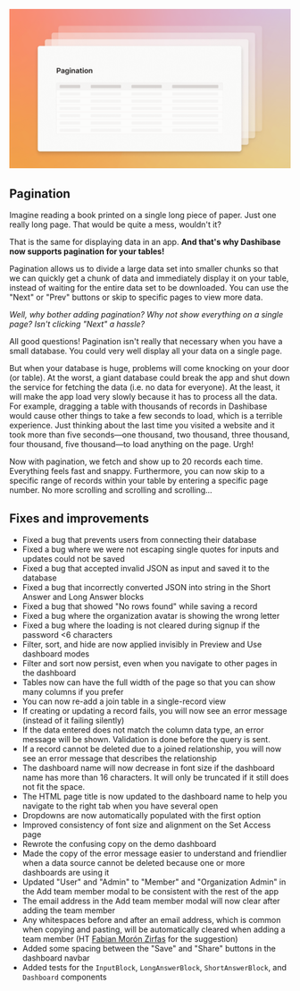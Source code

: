 ![Pagination](../assets/pagination.png)

## Pagination

Imagine reading a book printed on a single long piece of paper. Just one really long page. That would be quite a mess, wouldn't it? 

That is the same for displaying data in an app. **And that's why Dashibase now supports pagination for your tables!**

Pagination allows us to divide a large data set into smaller chunks so that we can quickly get a chunk of data and immediately display it on your table, instead of waiting for the entire data set to be downloaded. You can use the "Next" or "Prev" buttons or skip to specific pages to view more data. 

*Well, why bother adding pagination? Why not show everything on a single page? Isn't clicking "Next" a hassle?*

All good questions! Pagination isn't really that necessary when you have a small database. You could very well display all your data on a single page. 

But when your database is huge, problems will come knocking on your door (or table). At the worst, a giant database could break the app and shut down the service for fetching the data (i.e. no data for everyone). At the least, it will make the app load very slowly because it has to process all the data. For example, dragging a table with thousands of records in Dashibase would cause other things to take a few seconds to load, which is a terrible experience. Just thinking about the last time you visited a website and it took more than five seconds—one thousand, two thousand, three thousand, four thousand, five thousand—to load anything on the page. Urgh!

Now with pagination, we fetch and show up to 20 records each time. Everything feels fast and snappy. Furthermore, you can now skip to a specific range of records within your table by entering a specific page number. No more scrolling and scrolling and scrolling...

## Fixes and improvements

- Fixed a bug that prevents users from connecting their database
- Fixed a bug where we were not escaping single quotes for inputs and updates could not be saved
- Fixed a bug that accepted invalid JSON as input and saved it to the database
- Fixed a bug that incorrectly converted JSON into string in the Short Answer and Long Answer blocks
- Fixed a bug that showed "No rows found" while saving a record
- Fixed a bug where the organization avatar is showing the wrong letter
- Fixed a bug where the loading is not cleared during signup if the password <6 characters
- Filter, sort, and hide are now applied invisibly in Preview and Use dashboard modes
- Filter and sort now persist, even when you navigate to other pages in the dashboard
- Tables now can have the full width of the page so that you can show many columns if you prefer
- You can now re-add a join table in a single-record view
- If creating or updating a record fails, you will now see an error message (instead of it failing silently)
- If the data entered does not match the column data type, an error message will be shown. Validation is done before the query is sent.
- If a record cannot be deleted due to a joined relationship, you will now see an error message that describes the relationship
- The dashboard name will now decrease in font size if the dashboard name has more than 16 characters. It will only be truncated if it still does not fit the space.
- The HTML page title is now updated to the dashboard name to help you navigate to the right tab when you have several open
- Dropdowns are now automatically populated with the first option
- Improved consistency of font size and alignment on the Set Access page
- Rewrote the confusing copy on the demo dashboard
- Made the copy of the error message easier to understand and friendlier when a data source cannot be deleted because one or more dashboards are using it
- Updated "User" and "Admin" to "Member" and "Organization Admin" in the Add team member modal to be consistent with the rest of the app
- The email address in the Add team member modal will now clear after adding the team member
- Any whitespaces before and after an email address, which is common when copying and pasting, will be automatically cleared when adding a team member (HT [Fabian Morón Zirfas](https://github.com/ff6347) for the suggestion)
- Added some spacing between the "Save" and "Share" buttons in the dashboard navbar
- Added tests for the `InputBlock`, `LongAnswerBlock`, `ShortAnswerBlock`, and `Dashboard` components